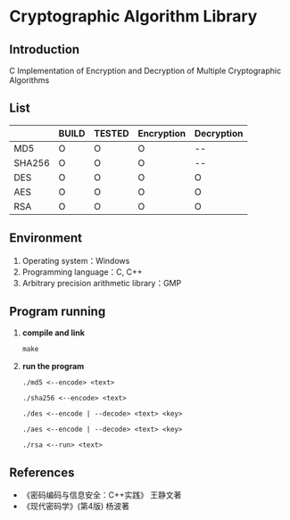 # Cryptographic Algorithm Library

## Introduction

C Implementation of Encryption and Decryption of Multiple Cryptographic Algorithms

## List

|        | BUILD | TESTED | Encryption | Decryption |
| ------ | ----- | ------ | ---------- | ---------- |
| MD5    |   O   |    O   |     O      |     --     |
| SHA256 |   O   |    O   |     O      |     --     |
| DES    |   O   |    O   |     O      |     O      |
| AES    |   O   |    O   |     O      |     O      |
| RSA    |   O   |    O   |     O      |     O      |

## Environment

1. Operating system：Windows
2. Programming language：C, C++
3. Arbitrary precision arithmetic library：GMP

## Program running

1. **compile and link**

   ```makefile
   make
   ```

2. **run the program**

   ```
   ./md5 <--encode> <text>
   
   ./sha256 <--encode> <text>
   
   ./des <--encode | --decode> <text> <key>
   
   ./aes <--encode | --decode> <text> <key>
   
   ./rsa <--run> <text>
   ```

## References

- 《密码编码与信息安全：C++实践》 王静文著
- 《现代密码学》(第4版) 杨波著
